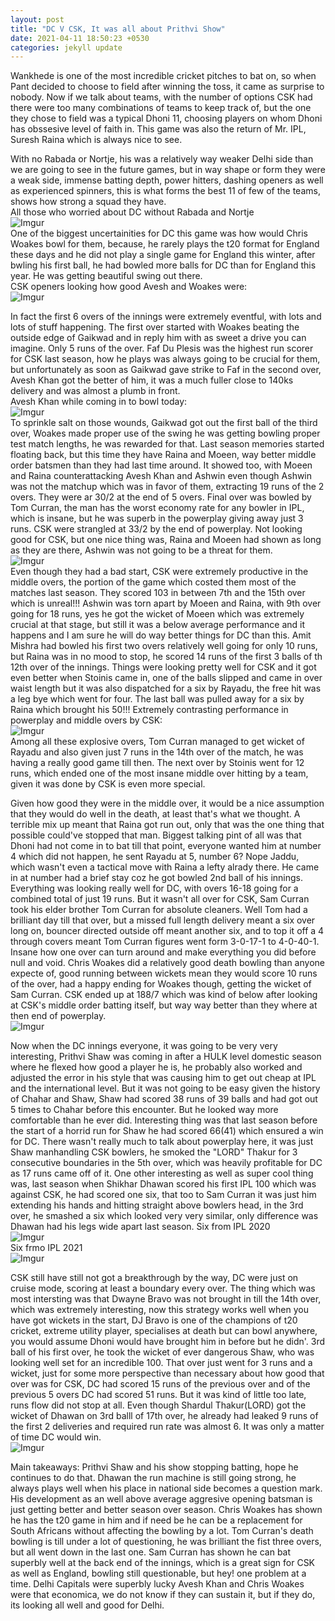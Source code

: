 ```yaml
---
layout: post
title: "DC V CSK, It was all about Prithvi Show"
date: 2021-04-11 18:50:23 +0530
categories: jekyll update
---
```


Wankhede is one of the most incredible cricket pitches to bat on, so when Pant decided to choose to field after winning the toss, it came as surprise to nobody.
Now if we talk about teams, with the number of options CSK had there were too many combinations of teams to keep track of, but the one they chose to field was a typical Dhoni 11, choosing players on whom Dhoni has obssesive level of faith in. This game was also the return of Mr. IPL, Suresh Raina which is always nice to see.




With no Rabada or Nortje, his was a relatively way weaker Delhi side than we are going to see in the future games, but in way shape or form they were a weak side, immense batting depth, power hitters, dashing openers as well as experienced spinners, this is what forms the best 11 of few of the teams, shows how strong a squad they have.
<br>
All those who worried about DC without Rabada and Nortje
<br>
![Imgur](https://i.imgur.com/rLCF5YK.jpg)
<br>
One of the biggest uncertainities for DC this game was how would Chris Woakes bowl for them, because, he rarely plays the t20 format for England these days and he did not play a single game for England this winter, after bwling his first ball, he had bowled more balls for DC than for England this year. He was getting beautiful swing out there.
<br>
CSK openers looking how good Avesh and Woakes were:
<br>
![Imgur](https://i.imgur.com/le66BFa.jpg)
<br>

In fact the first 6 overs of the innings were extremely eventful, with lots and lots of stuff happening. The first over started with Woakes beating the outside edge of Gaikwad and in reply him with as sweet a drive you can imagine. Only 5 runs of the over.
Faf Du Plesis was the highest run scorer for CSK last season, how he plays was always going to be crucial for them, but unfortunately as soon as Gaikwad gave strike to Faf in the second over, Avesh Khan got the better of him, it was a much fuller close to 140ks delivery and was almost a plumb in front. 
<br>
Avesh Khan while coming in to bowl today:
<br>
![Imgur](https://i.imgur.com/RfAxiGs.jpg)
<br>
To sprinkle salt on those wounds, Gaikwad got out the first ball of the third over, Woakes made proper use of the swing he was getting bowling proper test match lengths, he was rewarded for that. Last season memories started floating back, but this time they have Raina and Moeen, way better middle order batsmen than they had last time around. It showed too, with Moeen and Raina counterattacking Avesh Khan and Ashwin even though Ashwin was not the matchup which was in favor of them, extracting 19 runs of the 2 overs. They were ar 30/2 at the end of 5 overs. Final over was bowled by Tom Curran, the man has the worst economy rate for any bowler in IPL, which is insane, but he was superb in the powerplay giving away just 3 runs. CSK were strangled at 33/2 by the end of powerplay. Not looking good for CSK, but one nice thing was, Raina and Moeen had shown as long as they are there, Ashwin was not going to be a threat for them.
<br>
![Imgur](https://i.imgur.com/EytDoCz.jpg)
<br>
Even though they had a bad start, CSK were extremely productive in the middle overs, the portion of the game which costed them most of the matches last season. They scored 103 in between 7th and the 15th over which is unreal!!!
Ashwin was torn apart by Moeen and Raina, with 9th over going for 18 runs, yes he got the wicket of Moeen which was extremely crucial at that stage, but still it was a below average performance and it happens and I am sure he will do way better things for DC than this. Amit Mishra had bowled his first two overs relatively well going for only 10 runs, but Raina was in no mood to stop, he scored 14 runs of the first 3 balls of th 12th over of the innings. Things were looking pretty well for CSK and it got even better when Stoinis came in, one of the balls slipped and came in over waist length but it was also dispatched for a six by Rayadu, the free hit was a leg bye which went for four. The last ball was pulled away for a six by Raina which brought his 50!!!
Extremely contrasting performance in powerplay and middle overs by CSK:
<br>
![Imgur](https://i.imgur.com/pjtfiXg.jpg)
<br>
Among all these explosive overs, Tom Curran managed to get wicket of Rayadu and also given just 7 runs in the 14th over of the match, he was having a really good game till then. The next over by Stoinis went for 12 runs, which ended one of the most insane middle over hitting by a team, given it was done by CSK is even more special.


Given how good they were in the middle over, it would be a nice assumption that they would do well in the death, at least that's what we thought. A terrible mix up meant that Raina got run out, only that was the one thing that possible could've stopped that man. Biggest talking pint of all was that Dhoni had not come in to bat till that point, everyone wanted him at number 4 which did not happen, he sent Rayadu at 5, number 6? Nope Jaddu, which wasn't even a tactical move with Raina a lefty alrady there. He came in at number had a brief stay coz he got bowled 2nd ball of his innings. Everything was looking really well for DC, with overs 16-18 going for a combined total of just 19 runs.
But it wasn't all over for CSK, Sam Curran took his elder brother Tom Curran for absolute cleaners. Well Tom had a brilliant day till that over, but a missed full length delivery meant a six over long on, bouncer directed outside off meant another six, and to top it off a 4 through covers meant Tom Curran figures went form 3-0-17-1 to 4-0-40-1. Insane how one over can turn around and make everything you did before null and void. Chris Woakes did a relatively good death bowling than anyone expecte of, good running between wickets mean they would score 10 runs of the over, had a happy ending for Woakes though, getting the wicket of Sam Curran.
CSK ended up at 188/7 which was kind of below after looking at CSK's middle order batting itself, but way way better than they where at then end of powerplay.
<br>
![Imgur](https://i.imgur.com/3UkiHKi.jpg)
<br>

Now when the DC innings everyone, it was going to be very very interesting, Prithvi Shaw was coming in after a HULK level domestic season where he flexed how good a player he is, he probably also worked and adjusted the error in his style that was causing him to get out cheap at IPL and the international level. But it was not going to be easy given the history of Chahar and Shaw, Shaw had scored 38 runs of 39 balls and had got out 5 times to Chahar before this encounter. But he looked way more comfortable than he ever did. Interesting thing was that last season before the start of a horrid run for Shaw he had scored 66(41) which ensured a win for DC. 
There wasn't really much to talk about powerplay here, it was just Shaw manhandling CSK bowlers, he smoked the "LORD" Thakur for 3 consecutive boundaries in the 5th over, which was heavily profitable for DC as 17 runs came off of it.
One other interesting as well as super cool thing was, last season when Shikhar Dhawan scored his first IPL 100 which was against CSK, he had scored one six, that too to Sam Curran it was just him extending his hands and hitting straight above bowlers head, in the 3rd over, he smashed a six which looked very very similar, only difference was Dhawan had his legs wide apart last season.
Six from IPL 2020
<br>
![Imgur](https://i.imgur.com/A00fgSF.jpg)
<br>
Six frmo IPL 2021
<br>
![Imgur](https://i.imgur.com/G1s1oQ9.jpg)
<br>


CSK still have still not got a breakthrough by the way, DC were just on cruise mode, scoring at least a boundary every over.
The thing which was most intersting was that Dwayne Bravo was not brought in till the 14th over, which was extremely interesting, now this strategy works well when you have got wickets in the start, DJ Bravo is one of the champions of t20 cricket, extreme utility player, specialises at death but can bowl anywhere, you would assume Dhoni would have brought him in before but he didn'. 
3rd ball of his first over, he took the wicket of ever dangerous Shaw, who was looking well set for an incredible 100. That over just went for 3 runs and a wicket, just for some more perspective than necessary about how good that over was for CSK, DC had scored 15 runs of the previous over and of the previous 5 overs DC had scored 51 runs.
But it was kind of little too late, runs flow did not stop at all.
Even though Shardul Thakur(LORD) got the wicket of Dhawan on 3rd balll of 17th over, he already had leaked 9 runs of the first 2 deliveries and required run rate was almost 6. It was only a matter of time DC would win.
<br>
![Imgur](https://i.imgur.com/oSHBG2w.jpg)
<br>

Main takeaways:
Prithvi Shaw and his show stopping batting, hope he continues to do that.
Dhawan the run machine is still going strong, he always plays well when his place in national side becomes a question mark. His development as an well above average aggresive opening batsman is just getting better and better season over season.
Chris Woakes has shown he has the t20 game in him and if need be he can be a replacement for South Africans without affecting the bowling by a lot.
Tom Curran's death bowling is till under a lot of questioning, he was brilliant the fist three overs, but all went down in the last one.
Sam Curran has shown he can bat superbly well at the back end of the innings, which is a great sign for CSK as well as England, bowling still questionable, but hey! one problem at a time.
Delhi Capitals were superbly lucky Avesh Khan and Chris Woakes were that economica, we do not know if they can sustain it, but if they do, its looking all well and good for Delhi.
